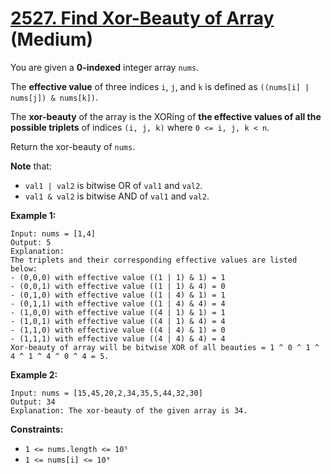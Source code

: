 # [2527. Find Xor-Beauty of Array][link] (Medium)

[link]: https://leetcode.com/problems/find-xor-beauty-of-array/

You are given a **0-indexed** integer array `nums`.

The **effective value** of three indices `i`, `j`, and `k` is defined as `((nums[i] | nums[j]) &
nums[k])`.

The **xor-beauty** of the array is the XORing of **the effective values of all the possible
triplets** of indices `(i, j, k)` where `0 <= i, j, k < n`.

Return the xor-beauty of `nums`.

**Note** that:

- `val1 | val2` is bitwise OR of `val1` and `val2`.
- `val1 & val2` is bitwise AND of `val1` and `val2`.

**Example 1:**

```
Input: nums = [1,4]
Output: 5
Explanation:
The triplets and their corresponding effective values are listed below:
- (0,0,0) with effective value ((1 | 1) & 1) = 1
- (0,0,1) with effective value ((1 | 1) & 4) = 0
- (0,1,0) with effective value ((1 | 4) & 1) = 1
- (0,1,1) with effective value ((1 | 4) & 4) = 4
- (1,0,0) with effective value ((4 | 1) & 1) = 1
- (1,0,1) with effective value ((4 | 1) & 4) = 4
- (1,1,0) with effective value ((4 | 4) & 1) = 0
- (1,1,1) with effective value ((4 | 4) & 4) = 4
Xor-beauty of array will be bitwise XOR of all beauties = 1 ^ 0 ^ 1 ^ 4 ^ 1 ^ 4 ^ 0 ^ 4 = 5.
```

**Example 2:**

```
Input: nums = [15,45,20,2,34,35,5,44,32,30]
Output: 34
Explanation: The xor-beauty of the given array is 34.
```

**Constraints:**

- `1 <= nums.length <= 10⁵`
- `1 <= nums[i] <= 10⁹`

